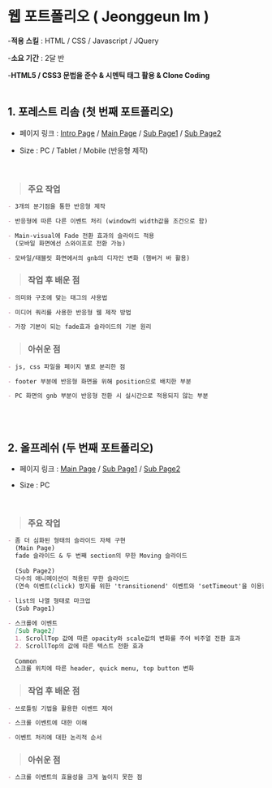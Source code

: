 # 웹 포트폴리오 ( Jeonggeun Im )

-**적용 스킬** : HTML / CSS / Javascript / JQuery

-**소요 기간** : 2달 반

-**HTML5 / CSS3 문법을 준수 & 시멘틱 태그 활용 & Clone Coding**
<br><br>
## 1. 포레스트 리솜 (첫 번째 포트폴리오)
- 페이지 링크 : [Intro Page](https://jeonggeunim.github.io/portfolio/risom/index.html)
 / [Main Page](https://jeonggeunim.github.io/portfolio/risom/indexForest.html)
 / [Sub Page1](https://jeonggeunim.github.io/portfolio/risom/conceptForest.html)
 / [Sub Page2](https://jeonggeunim.github.io/portfolio/risom/have9Forest.html)

- Size : PC / Tablet / Mobile (반응형 제작)
<br>

 >### 주요 작업
```markdown
- 3개의 분기점을 통한 반응형 제작

- 반응형에 따른 다른 이벤트 처리 (window의 width값을 조건으로 함)

- Main-visual에 Fade 전환 효과의 슬라이드 적용
  (모바일 화면에선 스와이프로 전환 가능)

- 모바일/태블릿 화면에서의 gnb의 디자인 변화 (햄버거 바 활용)
```

 >### 작업 후 배운 점
```markdown
- 의미와 구조에 맞는 태그의 사용법

- 미디어 쿼리를 사용한 반응형 웹 제작 방법

- 가장 기본이 되는 fade효과 슬라이드의 기본 원리
```

 >### 아쉬운 점
```markdown
- js, css 파일을 페이지 별로 분리한 점

- footer 부분에 반응형 화면을 위해 position으로 배치한 부분 

- PC 화면의 gnb 부분이 반응형 전환 시 실시간으로 적용되지 않는 부분
```
<br><br>
## 2. 올프레쉬 (두 번째 포트폴리오)
- 페이지 링크 : [Main Page](https://jeonggeunim.github.io/portfolio/allFresh/index.html)
 / [Sub Page1](https://jeonggeunim.github.io/portfolio/allFresh/present.html)
 / [Sub Page2](https://jeonggeunim.github.io/portfolio/allFresh/brandstory.html)

- Size : PC
<br>

 >### 주요 작업
```markdown
- 좀 더 심화된 형태의 슬라이드 자체 구현
  (Main Page)
  fade 슬라이드 & 두 번째 section의 무한 Moving 슬라이드
  
  (Sub Page2)
  다수의 애니메이션이 적용된 무한 슬라이드
  (연속 이벤트(click) 방지를 위한 'transitionend' 이벤트와 'setTimeout'을 이용한 쓰로틀링 기법 사용)
  
- list의 나열 형태로 마크업 
  (Sub Page1)

- 스크롤에 이벤트 
  [Sub Page2]
  1. ScrollTop 값에 따른 opacity와 scale값의 변화를 주어 비주얼 전환 효과
  2. ScrollTop의 값에 따른 텍스트 전환 효과
  
  Common
  스크롤 위치에 따른 header, quick menu, top button 변화
```

 >### 작업 후 배운 점
```markdown
- 쓰로틀링 기법을 활용한 이벤트 제어

- 스크롤 이벤트에 대한 이해

- 이벤트 처리에 대한 논리적 순서
```

 >### 아쉬운 점
```markdown
- 스크롤 이벤트의 효율성을 크게 높이지 못한 점
```